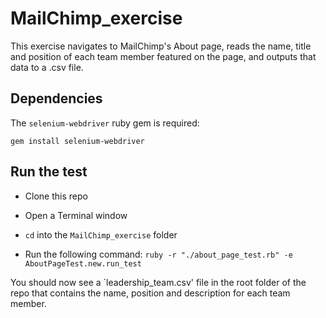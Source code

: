 # MailChimp_exercise
This exercise navigates to MailChimp's About page, reads the name, title and position of each team member featured on the page, and outputs that data to a .csv file.

## Dependencies
The `selenium-webdriver` ruby gem is required:

```gem install selenium-webdriver```

## Run the test

* Clone this repo

* Open a Terminal window

* `cd` into the `MailChimp_exercise` folder

* Run the following command:
```ruby -r "./about_page_test.rb" -e AboutPageTest.new.run_test```

You should now see a `leadership_team.csv' file in the root folder of the repo that contains the name, position and description for each team member.
